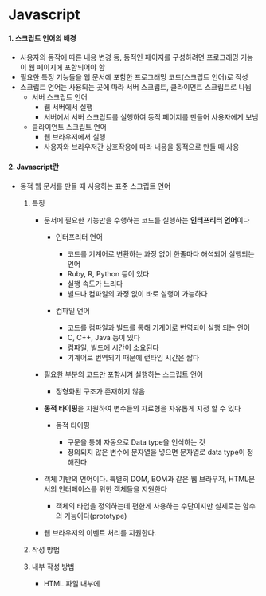 # Javascript

#### 1. 스크립트 언어의 배경

* 사용자의 동작에 따른 내용 변경 등, 동적인 페이지를 구성하려면 프로그래밍 기능이 웹 페이지에 포함되어야 함
* 필요한 특정 기능들을 웹 문서에 포함한 프로그래밍 코드(스크립트 언어)로 작성
* 스크립트 언어는 사용되는 곳에 따라 서버 스크립트, 클라이언트 스크립트로 나뉨
  * 서버 스크립트 언어
    * 웹 서버에서 실행
    * 서버에서 서버 스크립트를 실행하여 동적 페이지를 만들어 사용자에게 보냄
  * 클라이언트 스크립트 언어
    * 웹 브라우저에서 실행
    * 사용자와 브라우저간 상호작용에 따라 내용을 동적으로 만들 때 사용



#### 2. Javascript란

* 동적 웹 문서를 만들 때 사용하는 표준 스크립트 언어

  1. 특징

     * 문서에 필요한 기능만을 수행하는 코드를 실행하는 **인터프리터 언어**이다

       * 인터프리터 언어

         * 코드를 기계어로 변환하는 과정 없이 한줄마다 해석되어 실행되는 언어
         * Ruby, R, Python 등이 있다
         * 실행 속도가 느리다
         * 빌드나 컴파일의 과정 없이 바로 실행이 가능하다

         

       * 컴파일 언어

         * 코드를 컴파일과 빌드를 통해 기계어로 번역되어 실행 되는 언어
         * C, C++, Java 등이 있다
         * 컴파일, 빌드에 시간이 소요된다
         * 기계어로 번역되기 때문에 런타임 시간은 짧다

         

     * 필요한 부분의 코드만 포함시켜 실행하는 스크립트 언어

       * 정형화된 구조가 존재하지 않음

       

     * **동적 타이핑**을 지원하여 변수들의 자료형을 자유롭게 지정 할 수 있다

       * 동적 타이핑

         * 구문을 통해 자동으로 Data type을 인식하는 것
         * 정의되지 않은 변수에 문자열을 넣으면 문자열로 data type이 정해진다

         

     * 객체 기반의 언어이다. 특별히 DOM, BOM과 같은 웹 브라우저, HTML문서의 인터페이스를 위한 객체들을 지원한다

       * 객체의 타입을 정의하는데 편한게 사용하는 수단이지만 실제로는 함수의 기능이다(prototype)

     

     * 웹 브라우저의 이벤트 처리를 지원한다. 

     

  2. 작성 방법
  
   1. 내부 작성 방법
        * HTML 파일 내부에 <script>태그 안에 javascript를 작성한다
  
     ```html
     <head>
         <script>
         	// 여기에 javascript 코드를 작성
         </script>
   </head>
     ```

     

     2. 외부 작성 방법

        * CSS3처럼 <script> 태그 안에  js파일을 link한다
  
        ```html
      <script src="xxx.js or url"></script>
        ```

        

     3. 인라인 코드 작성

        * 태그 안에 직접 자바스크립트 코드를 넣음
  
        ```html
        <button onclick="alert('Hi');">
        	이건 버튼
      </button>
        ```

        

     **보통 재활용성이 높은 코드들은 외부 파일로, 1~2줄의 간단한(이벤트 처리 등)의 코드들은 인라인코드로 작성한다**
  
     

#### 3. 기본 문법

 1. 문자 집합

    * 자바스크립트를 표준으로 하는 HTML5에서는 "utf-8"을 사용
    * 영문은 1byte, 한글코드는 3byte로 표현한다

    

	2. 주석

    * 일반 프로그래밍 언어와 비슷한 주석이다

      `// 한줄 주석`

      `/* 여러줄을 감쌀 수 있는 주석 */`

      

	3. 기본 출력 함수

    `document.write()`

    * HTML 문서 로딩 후 이 함수를 실행하면 그 전의 로딩된 내용들을 다 지우고 함수를 출력함

    

	4. 변수 정의 및 선언

    * 변수의 값을 본 후 데이터 타입이 결정 됨

      * `var 변수명` 

        변수 선언

      * `var 변수명 = 값` 

        변수 선언과 초기화

      * `var 변수1 = 값1, 변수2 = 값2, 변수3 = 값3` 

        여러 변수 선언과 초기화

        ~~별로 추천하지 않음~~

      * `var 변수명 = new 객체생성자 함수()`

        객체형 변수 선언과 생성자 호출

        

    * javascript 6e버전에서는 `let`이 추가되었다

      * `let`은 블록 범위가 지정된다

      ```javascript
      var x = 10;
      // scope var x, x = 10
      {
          let x = 2;
          //scope let x, x = 2
      }
      // scope var x, x = 10
      
      ```

    

    ​	**for문 안에 들어가는 반복변수 등에 `let`을 써주면 블록 scope 밖에선 쓸 수 없다**

    

	5. 수식과 연산자

    | 연산 종류         | 연산자                | 설명                                    |
    | ----------------- | --------------------- | --------------------------------------- |
    | 증감 연산자       | ++, --                | 변수값 1증가, 감소                      |
    | 산술 연산자       | +, -, *, /, %         | 덧셈, 뺄셈, 곱, 나누기, 나머지          |
    | 관계(비교) 연산자 | >, >=, <, <=          | 크다, 크거나 같다, 작다, 작거나 같다    |
    |                   | ==, !=                | 같다, 다르다(값만)                      |
    |                   | **===**, **!===**     | 같다, 다르다(Type과 값 둘다 체크)       |
    | 논리 연산자       | !, \|\|, &&           | not, 논리or,논리and                     |
    | 조건 연산자       | 식? 값1 : 값2         | 식의 값이 참이면 값1, 거짓이면 값2 반환 |
    | 대입 연산자       | =, +=, -=, *=, /=, %= | 대입, 각 연산 후 대입                   |
    | 타입연산자        | typeof()              | 해당 변수의 타입(자료형)을 반환         |
    | 인스턴스 연산자   | **instanceof()**      | 인스턴스 여부 확인                      |

    

    * 비트 연산자

    | 연산자 | 설명                  | 예      | 비트패턴     | 연산결과(비트) | 결과 |
    | ------ | --------------------- | ------- | ------------ | -------------- | ---- |
    | &      | AND                   | 5 & 1   | 0101 & 0001  | 0001           | 1    |
    | \|     | OR                    | 5 \| 1  | 0101 \| 0001 | 0101           | 5    |
    | ~      | NOT                   | ~5      | ~0101        | 1010           | 10   |
    | ^      | XOR                   | 5 ^ 1   | 0101 \| 0001 | 0100           | 4    |
    | <<     | Zero fill left shift  | 5 << 1  | 0101 << 1    | 1010           | 10   |
    | >>     | Sigened right shift   | 5 >> 1  | 0101 >> 1    | 0010           | 2    |
    | >>>    | Zero fill right shift | 5 >>> 1 | 0101 >>> 1   | 0010           | 2    |

    

	6. 문장 표현

    * 치환식 명령문

      `변수 = 식;`

    * 함수식 명령문

      `함수식(인수1, ...);`

    

	7. 자료형

    | 자료형    | 변수의 자료형           | 구문                     | 표현 예                 | 비고                                                         |
    | --------- | ----------------------- | ------------------------ | ----------------------- | ------------------------------------------------------------ |
    | string    | 문자열                  | primitive type OR object | `"가나다"`              | - 내부적으로 인덱스가 0부터 시작<br />-문자열 길이는 .length로 확인 가능 |
    | number    | 수치형(정수, 실수)      | primitive type OR object | `3`, `3.17`             | NaN(Not a Number), Infinity, -Infinity(최대, 최소값)         |
    | boolean   | 참, 거짓                | primitive type OR object | `true`, `false`         | Boolean()으로 다른 값들을 boolean으로 바꿀 수 있다           |
    | object    | 호출 불가능한 일반 객체 | object                   | 객체 상수 또는 변수     | -                                                            |
    | function  | 호출 가능한 함수 객체   | object                   | 함수명() 또는 함수 변수 | -                                                            |
    | undefined | 자료형이 정의되지 않음  | primitive type           | `undefined`             | null과 undefined는 뜻은 같지만, 자료형이 다르다              |

    

	8. 형 변환 메서드

    | 형변환 메서드 | 기능                                             |
    | ------------- | ------------------------------------------------ |
    | String()      | 수치값을 문자열로 변환                           |
    | Number()      | 문자열을 수치로 변환                             |
    | Boolean()     | 비논리형 값을 논리값으로 변환                    |
    | parseFloat()  | 정수 또는 실수로 구성된 문자열을 실수형으로 변환 |
    | parseInt()    | 실수 또는 숫자로 구성된 문자열을 정수형으로 변환 |
    | toString()    | 수치값을 문자열로 변환                           |

    **String()과 toString()의 차이?**

    null, undefined 값에 대해 toString()은 오류를 냄, String은 오류를 내지않고 문자열 그대로 처리함

    ```javascript
    var string = undefined;
    	    
    document.write(String(string));
    // undefined로 출력됨
    document.write(string.toString());
    // Uncaught TypeError: Cannot read property 'toString' of undefined
    ```

    

	9. 이벤트 속성

    | 이벤트 분류    | 이벤트 속성 | 이벤트 의미                                            |
    | -------------- | ----------- | ------------------------------------------------------ |
    | 마우스 관련    | onclick     | 마우스를 클릭함                                        |
    |                | onmouseover | 마우스가 해당 영역 위에 위치함                         |
    | 키보드 관련    | onkeypress  | 키보드를 누른 상태임                                   |
    |                | onkeydown   | 키 하나를 입력함                                       |
    | 문서 관련      | onload      | HTML문서가 웹 브라우저에 로딩됨                        |
    |                | onunload    | HTML문서가 웹 브라우저에서 제거됨                      |
    | 폼(<form>)관련 | onchange    | 사용자가 입력값을 변경함                               |
    |                | onfocus     | 사용자가 데이터를 입력할 수 있는 상태임(커서가 올라감) |

    ** 이벤트는 사용가 기반 경험으로 만들어야 한다**

    ~~input태그에 입력하는데 alert뜨게 하면 짜증남...~~

    

	10. 입력 함수

          1. `alert()` 함수

        * 안내메시지, 경고메시지 등을 나타내는 대화상자 출력
        * OK버튼을 누르면 대화상자가 종료된다

        

        2. comfirm()` 함수

        * 대화상자를 통해 확인(Yes, OK)또는 취소(No, cancel)을 요구하고 응답을 받아 반환

        

        3. prompt()` 함수

        * 대화상자를 통해 문자열의 입력을 요구하고 받은 값을 반환함

     

	11. 제어문

     * 모든 제어문은 중첩이 가능하다
     * 반복문은 최대 2~3까지 중첩하는걸 권장

     

     1. 선택문

        	1. `if`

        ```javascript
        if(조건) {
            // 조건이 참이면 여기가 실행됨
        }
        ```

        

        2. `if ~ else`

        ```javascript
        if(조건) {
        	// 조건이 참이면 여기가 실행됨
        }
        else {
        	// 조건이 거젓이면 여기가 실행됨
        }
        ```

        

        3. `if ~ else if`

        ```javascript
        if(조건1) {
        	// 조건 1이 참이면 실행    
        }
        
        else if(조건2) {
            // 조건 1이 거짓이고 조건2가 참이면 실행
        }
        ```

        

        2. `switch`

        ```
        switch(조건(보통 숫자를 권장)) {
        case 조건1 :
        	// 조건1일 때 실행
        	break;
        	
        case 조건2 :
        	// 조건2일 때 실행
        	break;
        	
        case 조건3 :
        	// 조건3일 때 실행
        	break;
        	
        default :
        	// 맞는 조건이 없을 때 실행
        }
        ```

        

        2. `for`

           * 일반 `for`
        
           ```javascript
           for(i = 0; i < 100< i++) {
               // i가 100이 될 때 까지 1씩 증가하며 블록 안을 수행
               // i 변수는 밖에서 쓰지 못하게 웬만하면 let i로 설정해서 쓰자
   }
           ```

           

           * `for ~ in`
             * 배열의 모든 원소들이나 객체의 모든 속성들에 대해 반복적으로 동일한 처리를 할때 사용
             * 배열의 원소 개수, 객체의 모든 속성을 알지 못해도 빠짐없이 접근해서 처리가 가능하다(for문은 불가능)
        
           ```
   for(prop in somethings) {
           	// somethings가 객체 배열일 때는 prop가 index로 나옴
   }
           ```

           ex)
        
           ```javascript
           var students = ['강민성', '김정아', '신은수' ,'이은준', '조우진'];
           
   students['전입생1'] = '조민규';
           students['전입생2'] = '홍정아';
   
           document.write(students.length + '<br>');	// 5
   document.write("<h3> 학생 명단 </h3><hr>");
           for(let i in students) {
               document.write(students[i] + "<br>");
           }
           /*
           학생명단
           ___________
           강민성
           김정아
           신은수
           이은준
           조우진
           조민규
           홍정아
           */
           ```
        
           
        
        3. `while`

        ```javascript
        while(조건){
            // 조건이 참인 동안 블록 안이 반복 실행됨
        }
        ```
        
        
        
        4. `do ~ while`
        
        ```javascript
        do {
            // 처음은 조건 없이 수행 후, 조건이 참이면 반복 실행됨
        } while(조건)
        ```
        
        
        
        5. `break, continue`
        
        ```javascript
        for(let i = 0; i < 10; i++) {
            if(i == 5)
                continue;
            //i가 5일 때, i++로 이동
            
            if(i == 9)
                break;
            //i가 9일 때, 반복문을 빠져나감
        }
        
        var i = 0;
        while(i < 10) {
            if (i == 5)
                continue;
            // i가 5일 때, while의 조건문으로 이동
            i++;
        }
        ```
        
        
    
    12. 배열
    
        * 자바스크립트에서의 배열은 미리 정의하지 않고, 배열 크기도 동적으로 가능하다
    
          * 자바스크립트의 배열은 연속된 메모리의 집합이 아니기 때문이다
          * 링크드 리스트처럼 서로 연결만 되어있다
    
        * 크기가 5인 배열 생성
    
          `var a1 = [10, 20, 30, 40, 50];`
    
        * 객체생성자 함수를 이용한 배열 정의
    
          `var b1 = new Array(10, 20, 30, 40, 50);`
    
        * 배열의 원소 개수는 `배열이름.length`로 알 수 있다
    
        * 인덱스를 벗어나서 추가, 참조하면 최대 인덱스로 배열이 확장됨(사잇 값은 undefined로 지정)
    
        ```javascript
        var student = [88, 92, 76];
        
        student[6] = 10;
        // student 배열의 상태
        // [88, 92, 76, undefined, undefined, undefined, 10];
        
        student[4] = "결석";
        // student 배열의 상태
        // [88, 92, 76, undefined, "결석", undefined, 10];
        ```
    
        
    
        * n차원 배열도 마찬가지 -> 연속된 공간이 아닌 연결 리스트처럼 얽혀있음
    
        * 배열의 인덱스를 문자열로 선언할 시 length에 반영되지 않는다
    
        * 길이가 반영되지 않기 때문에, for문으로 돌려도 출력되지 않는다
    
        * 정수와 문자열 인덱스들을 사용하는 배열의 모든 원소를 처리하고 싶을때
    
          `for ~ in`을 사용해야 한다
    
        ```javascript
        var arr=[];
        arr["web"] = 1;
        arr["height"] = 2;
        
        document.write(arr.length)	// 0
        for(i = 0 ; i < arr.length; i++){
            // something to do....
        }
        // 출력되지 않음
        
        for (ar in arr){
            // something to do....
        }
        // 관련 로직이 수행됨
        ```
    
        
    
        * 문자열 인덱스를 이용한 배열 접근은 HTML문서를 처리할 때 유용
    
          * name속성을 가진 HTML 태그들에 대해 name을 배열 인덱스로 접근 가능
    
          ```html
          <!DOCTYPE html>
          <html>
          <body> 
            <form name="form1"> 
              이     름 : <input type="text" name="stuName"/> <br> 
              국어 성적 : <input type="text" name="kor"/> <br>     
              수학 성적 : <input type="text" name="math"/> <hr> 
              <button onclick="compute();" > 성적처리 결과 </button>  
            </form>
            <script>  
              function compute() { 
                 var total; 
                 total =  parseInt(form1['kor'].value) +
                          parseInt(form1['math'].value); 
                 avg = total / 2 ; 
                 alert(form1['stuName'].value 
                       + " 학생의 평균성적은 "  + avg + " 입니다");   
              }      
            </script> 
          </body>
          </html> 
          ```
    
          
    
          * 
    
    13.  함수
    
        * 특정기능이나 작업을 수행하는 프로그램 단위
    
        * 함수 인수들에 대해 느슨하게 검사한다
    
          * 인수값의 개수가 부족하면 순차적으로 대응하고 남은 인수들에는 undefined가 부여됨
          * 인수값의 개수가 더 많으면 초과되는 인수들은 무시된다
    
        * 호이스팅(hoisting)
    
          * 자바스크립트가 실행될 때, 초기화된 변수 정의를 제외한 모든 전역 변수, 함수 정의가 HTML문서의 앞부분으로 자동으로 이동되어 실행되는 것
          * 초기화 된 변수들은 호이스팅 되지 않는다
          * 어디서나 선언해도 상관없지만, 코드의 가독성을 좋게 하기 위해 웬만하면 함수와 변수들은 앞쪽에 선언하는게 좋다
    
          ```javascript
          x = 10; y = 20; z = 30;
          a = 35;
          f1(10, 20, 30);
          f1(a, b);
          
          function f1(x, y, z) {
              document.write("첫 번째 인수 : " + x + "<br>");
              document.write("두 번째 인수 : " + y + "<br>");
              document.write("세 번째 인수 : " + z + "<br>");
              document.write("<hr>");
          }
          
          var x, y, z;
          var a, b = 45;
          /*
          첫 번째 인수 : 10
          두 번째 인수 : 20
          세 번째 인수 : 30
          ---------------------------------
          첫 번째 인수 : 35
          두 번째 인수 : undefined
          세 번째 인수 : undefined
          ---------------------------------
          */
          ```
    
          
    
          이런식으로 바뀜
    
          ```javascript
          var x, y, z;
          var a, b;
          
          function f1(x, y, z) {
              document.write("첫 번째 인수 : " + x + "<br>");
              document.write("두 번째 인수 : " + y + "<br>");
              document.write("세 번째 인수 : " + z + "<br>");
              document.write("<hr>");
          }
          
          x = 10; y = 20; z = 30;
          a = 35;
          f1(10, 20, 30);
          f1(a, b);
          
          b = 45; //초기화 부분은 들어가지 않음
          ```
    
          
    
        1.  선언 방법
    
           ```javascript
           function func_name(param_1, ... , param_n) {
               // 지역 변수 선언;
               // 함수의 명령 코드들;
               // return 반환값; <-없을수도 있음
           }
           ```
    
        
    
        1. 지역 변수, 전역 변수
    
           * 전역 변수 : 메모리의 window(global) 부분에 생성
    
           * 지역 변수 : 메모리의 stack 부분에 생성
    
             ```javascript
             var a = "a", b = "b";
             
             function f1() {
                 var c = "c";
                 var d = "d";
                 
                 document.write("함수 내부에서의 a : " + a);
                 document.write("함수 내부에서의 b : " + b);
                 document.write("함수 내부에서의 c : " + c);
                 document.write("함수 내부에서의 d : " + d);
             }
             
             document.write("함수 외부에서의 a : " + a);
             document.write("함수 외부에서의 b : " + b);
             document.write("함수 외부에서의 c : " + c);
             document.write("함수 외부에서의 d : " + d);
             //여기서의 c,d 출력부분은 is not defined(undefind랑 다름)
             
             /*
             함수 내부에서의 a : a
             함수 내부에서의 b : b
             함수 내부에서의 c : c
             함수 내부에서의 d : d
             함수 외부에서의 a : a
             함수 외부에서의 b : b
             */
             ```
    
           
    
        2. 자바스크립트 내장함수
    
           | 메서드         | 의미와 기능                                         |
           | -------------- | --------------------------------------------------- |
           | parseInt(s)    | 문자열 s를 10진 정수로 변환해서 반환함              |
           | parseFloat(s)  | 문자열 s를 10진 실수로 변환해서 반환함              |
           | isFinite(x)    | 수치 x의 유한수 여부를 반환함(true, false)          |
           | isNan(x)       | x가 수치인지 아닌지 여부를 반환함(true, false)      |
           | evl(exp)       | 문자열 수식 exp의 계산결과를 반환함                 |
           | toFixed(n)     | 수치를 소수점 이하 n자리까지 나타낸 문자열을 반환함 |
           | toPrecision(n) | 수치를 크기 n의 문자열로 변환해서 반환함            |
           | valueOf()      | 수식(수치)을 계산한 값(수치)을 반환함               |
    
           
    
        3. 익명 함수와 콜백 함수
    
           * 콜백 함수
    
             * 어떤 함수의 인수로만 사용되는 함수
    
           * 익명 함수
    
             * 함수명이 없이 작성되는 함수
    
           * 클로저
    
             * 반환값으로만 사용되는 함수
             * 남용하면 메모리 릭이 발생한다
               * 반환값으로 오는 함수를 유지하려면 메모리 해제가 되지 않고 유지되고 있기 때문
    
             ```javascript
             function f1(f2, n) {
                 document.write("콜백함수를 " + n + "번 호출함!" + '<br>');
                 for(let i = 0; i < n; i++)	f2();// f2가 콜백함수
             }
             
             var f3 = function() {	// 익명함수
                 document.write("Welcome to HTML5! <br>";);
             }
             
             f1(f3, 5);	//f3 자체는 콜백변수가 아니다(f3은 변수, 값이 함수임)
             
             document.write('<hr>');
             f1(function () {	// 콜백함수
                 document.write("Welcome to Javascript! <br>");
             }, 5);
             
             /*
             콜백함수를 5번 호출함!
             Welcome to HTML5! 
             Welcome to HTML5! 
             Welcome to HTML5! 
             Welcome to HTML5! 
             Welcome to HTML5! 
             -----------------------
             콜백함수를 5번 호출함!
             Welcome to Javascript! 
             Welcome to Javascript! 
             Welcome to Javascript! 
             Welcome to Javascript! 
             Welcome to Javascript! 
             */
             ```
    
           
    
    14. 객체
    
        1. 객체란
    
           * 시스템에서 하나의 처리 대상으로 파악되는 모든 개념이나 실체를 의미
           * 특성들이 그룹화 된 자료형
           * 여러 속성들과 메서드 들로 구성됨
    
           
    
        2. 자바스크립트에서의 객체 생성 방법
    
           1. 객체 리터럴 이용
    
              `var p1 = {name: "name"}`
    
              * 구조가 고정됨(값은 바뀔 수 있다)
    
           2. Object 생성자 이용
    
              `var p2 = new Object(); p2.name = "name"`
    
           3. 사용자 지정 생성자 이용
    
              ```javascript
              // 1번 방법
              function Person(name) {
                  this.name = name;
              }
              var p3 = new Person("name");
              
              // 2번 방법
              var Person = function(name) {
                  this.name = name;
              }
              var p4 = new Person("name");
              
              ```
    
              
    
        ​		**1, 2번은 Object.prototype에 객체 생성을 요청(객체이름의 prototype이 생기지 않음)**
    
        ​		**3번은 객체이름.prototype(없으면 생성됨)에 객체 생성을 요청**
    
        ​			

